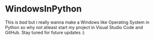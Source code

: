 # WindowsInPython
This is *bad* but i really wanna make a Windows like Operating System in Python so why not atleast start my project in Visual Studio Code and GitHub. Stay tuned for future updates :)
